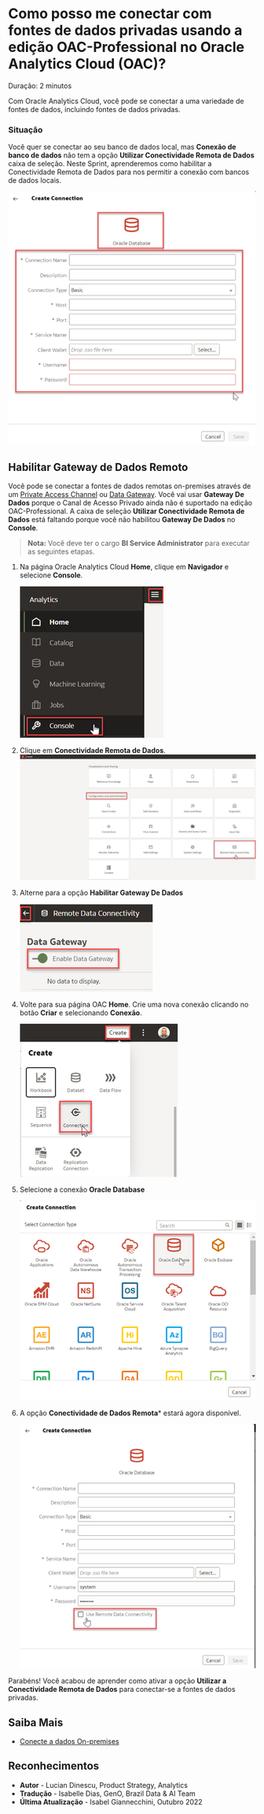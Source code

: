 # Como posso me conectar com fontes de dados privadas usando a edição OAC-Professional no Oracle Analytics Cloud (OAC)?

Duração: 2 minutos

Com Oracle Analytics Cloud, você pode se conectar a uma variedade de fontes de dados, incluindo fontes de dados privadas.

### Situação
Você quer se conectar ao seu banco de dados local, mas **Conexão de banco de dados** não tem a opção **Utilizar Conectividade Remota de Dados** caixa de seleção. Neste Sprint, aprenderemos como habilitar a Conectividade Remota de Dados para nos permitir a conexão com bancos de dados locais.

   ![No Remote Data Connectivity](images/no-remote-data-checkbox.png)

## Habilitar Gateway de Dados Remoto
Você pode se conectar a fontes de dados remotas on-premises através de um [Private Access Channel](https://docs.oracle.com/en/cloud/paas/analytics-cloud/acsds/connect-private-data-sources-private-access-channel.html#GUID-F3E9ED24-5396-40A4-B675-C6B7D3BDCE7C) ou  [Data Gateway](https://docs.oracle.com/en/cloud/paas/analytics-cloud/acsds/connect-premises-data-sources-using-data-gateway.html). Você vai usar **Gateway De Dados** porque o Canal de Acesso Privado ainda não é suportado na edição OAC-Professional.  A caixa de seleção **Utilizar Conectividade Remota de Dados** está faltando porque você não habilitou **Gateway De Dados** no **Console**.
 > **Nota:** Você deve ter o cargo **BI Service Administrator** para executar as seguintes etapas.

1. Na página Oracle Analytics Cloud **Home**, clique em **Navigador** e selecione **Console**.  


   ![Console](images/console.png)

2. Clique em **Conectividade Remota de Dados**.
   ![Remote Data Connectivity](images/remote-data-connectivity.png)  

3. Alterne para a opção **Habilitar Gateway De Dados** 

   ![Enable the Enable Data Gateway](images/enable-data-gateway.png)   

4. Volte para sua página OAC **Home**. Crie uma nova conexão clicando no botão **Criar** e selecionando **Conexão**.

   ![Create Connection](images/create-connection.png)  

5. Selecione a conexão **Oracle Database** 

   ![Oracle Data Base Connection](images/connection-database.png)   

6. A opção **Conectividade de Dados Remota*** estará agora disponível.

   ![Remote Data Connectivity Option](images/remote-database-connectivity-option.png)  


Parabéns! Você acabou de aprender como ativar a opção **Utilizar a Conectividade Remota de Dados** para conectar-se a fontes de dados privadas.


## Saiba Mais
* [Conecte a dados On-premises](https://docs.oracle.com/en/cloud/paas/analytics-cloud/acsds/connect-premises-data-sources.html)

## Reconhecimentos
* **Autor** - Lucian Dinescu, Product Strategy, Analytics
* **Tradução** - Isabelle Dias, GenO, Brazil Data & AI Team
* **Última Atualização** - Isabel Giannecchini,  Outubro 2022
